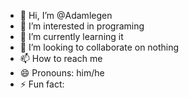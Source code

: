 - 👋 Hi, I’m @Adamlegen
- 👀 I’m interested in programing
- 🌱 I’m currently learning it
- 💞️ I’m looking to collaborate on nothing
- 📫 How to reach me 
- 😄 Pronouns: him/he
- ⚡ Fun fact: 

<!---
Adamlegen/Adamlegen is a ✨ special ✨ repository because its `README.md` (this file) appears on your GitHub profile.
You can click the Preview link to take a look at your changes.
--->
